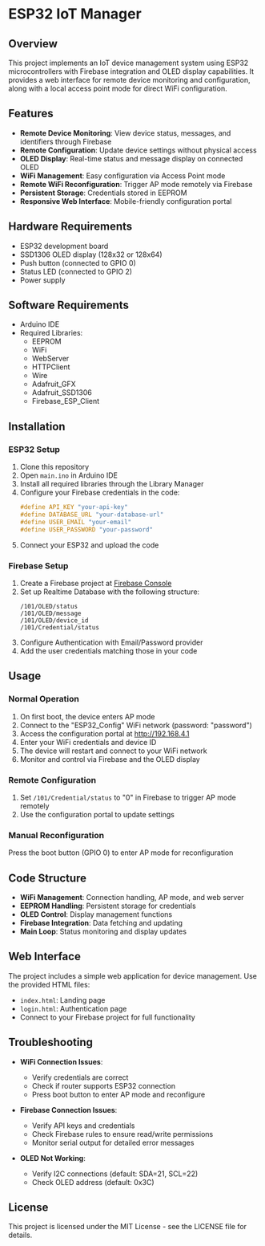 # ESP32 IoT Manager

## Overview
This project implements an IoT device management system using ESP32 microcontrollers with Firebase integration and OLED display capabilities. It provides a web interface for remote device monitoring and configuration, along with a local access point mode for direct WiFi configuration.

## Features
- **Remote Device Monitoring**: View device status, messages, and identifiers through Firebase
- **Remote Configuration**: Update device settings without physical access
- **OLED Display**: Real-time status and message display on connected OLED
- **WiFi Management**: Easy configuration via Access Point mode
- **Remote WiFi Reconfiguration**: Trigger AP mode remotely via Firebase
- **Persistent Storage**: Credentials stored in EEPROM
- **Responsive Web Interface**: Mobile-friendly configuration portal

## Hardware Requirements
- ESP32 development board
- SSD1306 OLED display (128x32 or 128x64)
- Push button (connected to GPIO 0)
- Status LED (connected to GPIO 2)
- Power supply

## Software Requirements
- Arduino IDE
- Required Libraries:
  - EEPROM
  - WiFi
  - WebServer
  - HTTPClient
  - Wire
  - Adafruit_GFX
  - Adafruit_SSD1306
  - Firebase_ESP_Client

## Installation

### ESP32 Setup
1. Clone this repository
2. Open `main.ino` in Arduino IDE
3. Install all required libraries through the Library Manager
4. Configure your Firebase credentials in the code:
   ```cpp
   #define API_KEY "your-api-key"
   #define DATABASE_URL "your-database-url"
   #define USER_EMAIL "your-email"
   #define USER_PASSWORD "your-password"
   ```
5. Connect your ESP32 and upload the code

### Firebase Setup
1. Create a Firebase project at [Firebase Console](https://console.firebase.google.com/)
2. Set up Realtime Database with the following structure:
   ```
   /101/OLED/status
   /101/OLED/message
   /101/OLED/device_id
   /101/Credential/status
   ```
3. Configure Authentication with Email/Password provider
4. Add the user credentials matching those in your code

## Usage

### Normal Operation
1. On first boot, the device enters AP mode
2. Connect to the "ESP32_Config" WiFi network (password: "password")
3. Access the configuration portal at http://192.168.4.1
4. Enter your WiFi credentials and device ID
5. The device will restart and connect to your WiFi network
6. Monitor and control via Firebase and the OLED display

### Remote Configuration
1. Set `/101/Credential/status` to "0" in Firebase to trigger AP mode remotely
2. Use the configuration portal to update settings

### Manual Reconfiguration
Press the boot button (GPIO 0) to enter AP mode for reconfiguration

## Code Structure
- **WiFi Management**: Connection handling, AP mode, and web server
- **EEPROM Handling**: Persistent storage for credentials
- **OLED Control**: Display management functions
- **Firebase Integration**: Data fetching and updating
- **Main Loop**: Status monitoring and display updates

## Web Interface
The project includes a simple web application for device management. Use the provided HTML files:
- `index.html`: Landing page
- `login.html`: Authentication page
- Connect to your Firebase project for full functionality

## Troubleshooting
- **WiFi Connection Issues**: 
  - Verify credentials are correct
  - Check if router supports ESP32 connection
  - Press boot button to enter AP mode and reconfigure
  
- **Firebase Connection Issues**:
  - Verify API keys and credentials
  - Check Firebase rules to ensure read/write permissions
  - Monitor serial output for detailed error messages

- **OLED Not Working**:
  - Verify I2C connections (default: SDA=21, SCL=22)
  - Check OLED address (default: 0x3C)

## License
This project is licensed under the MIT License - see the LICENSE file for details. 
